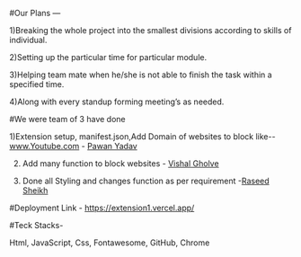 #Our Plans —


1)Breaking the whole project into the smallest divisions according to skills of individual.


2)Setting up the particular time for particular module.


3)Helping team mate when he/she is not able to finish the task within a specified time.


4)Along with every standup forming meeting’s as needed.




#We were team of 3 have done 

1)Extension setup, manifest.json,Add Domain of websites to block like--www.Youtube.com - <a href='https://github.com/starydv7'>Pawan Yadav </a>

2) Add many function to block websites - <a href='https://github.com/vishal1106'>Vishal Gholve</a>

3) Done all Styling and changes function as per requirement -<a href="https://github.com/Rasheedsheikh">Raseed Sheikh</a>

#Deployment Link - https://extension1.vercel.app/

#Teck Stacks-

Html, JavaScript, Css, Fontawesome, GitHub, Chrome
